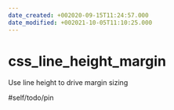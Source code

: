 ```yaml
---
date_created: +002020-09-15T11:24:57.000
date_modified: +002021-10-05T11:10:25.000
---
```


# css_line_height_margin

Use line height to drive margin sizing

#self/todo/pin
